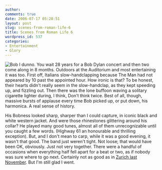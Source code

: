 ```yaml
---
author:
comments: true
date: 2006-07-17 05:28:51
layout: post
slug: scenes-from-roman-life-6
title: Scenes from Roman Life 6
wordpress_id: 537
categories:
- Entertainment
- Glory
---
```


![Bob](http://jeremycherfas.net/uploads/2006/07/Bob.jpg) I dunno. You wait 28 years for a Bob Dylan concert and then two come along in 8 months. Outdoors at the Auditorium and most entertaining it was too. First off, Italians slow-handclapping because The Man had not appeared by 10 past the appointed hour. How ironic is that? To be honest, their hearts didn't really seem in the slow-handclap, as they kept speeding up, and fizzling out. Then there was the lone buffoon waving a solitary cigarette lighter during, I think, Don't think twice. Best of all, though, massive bursts of applause every time Bob picked up, or put down, his harmonica. A real sense of history.

His Bobness looked sharp, sharper than I could capture, in iconic black and white western jacket. And were those rhinestones glittering around his collar? He played many good tunes, almost all of them unrecognizable until you caught a few words. (Highway 61 an honourable and thrilling exception). But, and I don't mean to carp, while it was a good evening, it wasn't that good. The band just weren't tight. Not loose; that would have been OK, obviously. Just not very together. There were a handful of occasions when everything half fell apart for a beat or two, as if nobody was sure where to go next. Certainly not as good as in [Zurich last November](http://jeremycherfas.net/2005/11/14/easyjet-set/). But I'm still glad I went.

